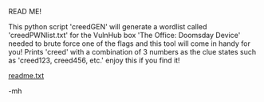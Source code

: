 READ ME!






This python script 'creedGEN' will generate a wordlist called
'creedPWNlist.txt'
for the VulnHub box 'The Office: Doomsday Device' needed
to brute force one of the flags and this tool will
come in handy for you! Prints 'creed' with a combination
of 3 numbers as the clue states such as 'creed123, creed456, etc.'
enjoy this if you find it!


[readme.txt](https://github.com/BBennett92/creedGEN/files/10299291/readme.txt)




-mh
